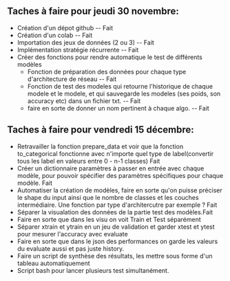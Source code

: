 ## Taches à faire pour jeudi 30 novembre: 

* Création d'un dépot github -- Fait
* Création d'un colab -- Fait
* Importation des jeux de données (2 ou 3) -- Fait
* Implémentation stratégie récurrente -- Fait
* Créer des fonctions pour rendre automatique le test de différents modèles
  * Fonction de préparation des données pour chaque type d'architecture de réseau -- Fait
  * Fonction de test des modeles qui retourne l'historique de chaque modele et le modele, et qui sauvegarde les modeles (ses poids, son accuracy etc) dans un fichier txt. -- Fait 
  * faire en sorte de donner un nom pertinent à chaque algo. -- Fait

## Taches à faire pour vendredi 15 décembre: 

* Retravailler la fonction prepare_data et voir que la fonction to_categorical fonctionne avec n'importe quel type de label(convertir tous les label en valeurs entre 0 - n-1 classes) Fait
* Créer un dictionnaire paramètres à passer en entrée avec chaque modèle, pour pouvoir spécifier des paramètres spécifiques pour chaque modèle. Fait  
* Automatiser la création de modèles, faire en sorte qu'on puisse préciser le shape du input ainsi que le nombre de classes et les couches intermédiaire. Une fonction par type d'architercutre par exemple ? Fait
* Séparer la visualation des données de la partie test des modèles.Fait
* Faire en sorte que dans les visu on voit Train et Test séparément 
* Séparer xtrain et ytrain en un jeu de validation et garder xtest et ytest pour mesurer l'accuracy avec evaluate
* Faire en sorte que dans le json des performances on garde les valeurs du evaluate aussi et pas juste history.
* Faire un script de synthèse des résultats, les mettre sous forme d'un tableau automatiquement
* Script bash pour lancer plusieurs test simultanément.



